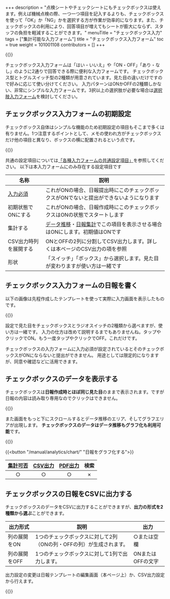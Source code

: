 +++
description = "点検シートやチェックシートにもチェックボックスは使えます。例えば機械点検の際、一つ一つ項目を記入するよりも、チェックボックスを使って「OK」か「NG」かを選択する方が作業が効率的になります。また、チェックボックスの利用により、回答項目が増えてもシートが膨大にならず、スタッフの負担を軽減することができます。"
menuTitle = "チェックボックス入力"
tags = ["集計可能な入力フォーム"]
title = "チェックボックス入力フォーム"
toc = true
weight = 101001108
contributors = []
+++

{{<icatch filename="input-method-checkbox" msg="YES・NO 2択で答えるならこれ" title="チェックボックス入力フォーム" fontsize="30px" alice="ok" >}}

チェックボックス入力フォームは「はい・いいえ」や「ON・OFF」「あり・なし」のように2通りで回答できる際に便利な入力フォームです。
チェックボックス型とトグルスイッチ型の2種類が用意されています。見た目の違いだけですので好みに応じて使い分けてください。
入力パターンはONかOFFの2種類しかない、非常にシンプルな入力フォームです。3択以上の選択肢が必要な場合は[選択肢入力フォーム](/manual/initial-setting/template/select/)を検討してください。

## チェックボックス入力フォームの初期設定

チェックボックス自体はシンプルな機能のため初期設定の項目もそこまで多くは有りません。1つ注意するポイントとして、メモの使われ方がチェックボックスだけ他の項目と異なり、ボックスの横に配置されるという点です。

{{<icatch filename="checkbox-template-edit" msg="基本は赤枠内を設定 余裕があれば緑枠も" title="チェックボックスの設定項目は少なめです。基本設定は２種類、応用設定は必要に応じて調整をしてください" fontsize="30px" alice="here" >}}

共通の設定項目については[「各種入力フォームの共通設定項目」](/manual/initial-setting/template/make/#common_setting)を参照してください。
以下は本入力フォームにのみ存在する設定項目です

|名称|説明|
|---|---|
|[入力必須](/tips/required/)|これがONの場合、日報提出時にこのチェックボックスがONでないと提出ができないようになります|
|初期状態でONにする|これがONの場合、日報作成時にこのチェックボックスはONの状態でスタートします|
|集計する|[データ推移](/manual/analytics/list/)・[日報集計](/manual/analytics/transition/)でこの項目を表示させる場合はONにします。初期値はONです|
|CSV出力時列を展開する|ONとOFFの2列に分割してCSV出力します。詳しくは本ページのCSV出力の項を参照|
|形状|「スイッチ」「ボックス」から選択します。見た目が変わりますが使い方は一緒です|

## チェックボックス入力フォームの日報を書く

以下の画像は先程作成したテンプレートを使って実際に入力画面を表示したものです。

{{<appscreen filename="input" title="チェックシートの入力画面イメージ。左はipad・右はiPhoneのサイズでそれぞれ表示している"  >}}

設定で見た目をチェックボックスとラジオスイッチの2種類から選べますが、使い方は一緒です。
入力の仕方は改めて説明するまでもありませんね。タップやクリックでON。もう一度タップやクリックでOFF。これだけです。

チェックボックスの入力フォームに入力必須が設定されているとそのチェックボックスがONにならないと提出ができません。
用途としては限定的になりますが、同意や確認などに活用できます。

## チェックボックスのデータを表示する

チェックボックスは**日報作成時とほぼ同じ見た目**のままで表示されます。ですが日報の内容は読み取り専用なのでクリックはできません。

{{<appscreen filename="post" title="チェックボックスを含んだ日報の受信者からみた画面"  >}}

また画面をもっと下にスクロールするとデータ推移のエリア、そしてグラフエリアが出現します。
**チェックボックスのデータはデータ推移もグラフ化も利用可能**です。

{{<appscreen filename="pie-charts" title="グラフ化"  >}}

{{<button "/manual/analytics/chart/" "日報をグラフ化する">}}

|[集計可否](/manual/analytics/)|[CSV出力](/manual/analytics/csv/)|[PDF出力](/manual/read-report/pdf/)|検索|
|:---:|:---:|:---:|:---:|
|○|○|○|✗|

## チェックボックスの日報をCSVに出力する

チェックボックスのデータをCSVに出力することができますが、**出力の形式を2種類から選ぶ**ことができます。

出力形式|説明|出力
---|---|---
列の展開をON|1つのチェックボックスに対して2列（ONの列・OFFの列）が生成されます。|○または空欄
列の展開をOFF|1つのチェックボックスに対して1列で出力します。|ONまたはOFFの文字

出力設定の変更は日報テンプレートの編集画面（本ページ上）か、CSV出力設定から行えます。

{{<appscreen filename="csvsetting" title="CSVの出力前設定。チェックボックスは列の展開をON・OFF切り替えが可能です"  >}}

